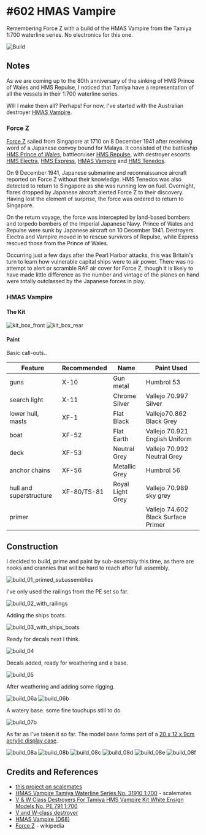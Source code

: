 # #602 HMAS Vampire

Remembering Force Z with a build of the HMAS Vampire from the Tamiya 1:700 waterline series.
No electronics for this one.

![Build](./assets/HMASVampire_build.jpg?raw=true)

## Notes

As we are coming up to the 80th anniversary of the sinking of HMS Prince of Wales and HMS Repulse,
I noticed that Tamiya have a representation of all the vessels in their 1:700 waterline series.

Will I make them all? Perhaps! For now, I've started with the Australian destroyer [HMAS Vampire](https://en.wikipedia.org/wiki/HMAS_Vampire_(D68)).

### Force Z

[Force Z](https://en.wikipedia.org/wiki/Force_Z) sailed from Singapore at 1710 on 8 December 1941 after receiving word of a Japanese convoy bound for Malaya.
It consisted of
the battleship [HMS Prince of Wales](https://en.wikipedia.org/wiki/HMS_Prince_of_Wales_(53)),
battlecruiser [HMS Repulse](https://en.wikipedia.org/wiki/HMS_Repulse_(1916)),
with destroyer escorts
[HMS Electra](https://en.wikipedia.org/wiki/HMS_Electra_(H27)),
[HMS Express](https://en.wikipedia.org/wiki/HMS_Express_(H61)),
[HMAS Vampire](https://en.wikipedia.org/wiki/HMAS_Vampire_(D68)) and
[HMS Tenedos](https://en.wikipedia.org/wiki/HMS_Tenedos_(H04)).

On 9 December 1941, Japanese submarine and reconnaissance aircraft reported on Force Z without their knowledge.
HMS Tenedos was also detected to return to Singapore as she was running low on fuel.
Overnight, flares dropped by Japanese aircraft alerted Force Z to their discovery.
Having lost the element of surprise, the force was ordered to return to Singapore.

On the return voyage, the force was intercepted by land-based bombers and torpedo bombers of the Imperial Japanese Navy.
Prince of Wales and Repulse were sunk by Japanese aircraft on 10 December 1941.
Destroyers Electra and Vampire moved in to rescue survivors of Repulse, while Express rescued those from the Prince of Wales.

Occurring just a few days after the Pearl Harbor attacks, this was Britain's turn to learn how vulnerable capital ships were to air power.
There was no attempt to alert or scramble RAF air cover for Force Z, though it is likely to have made little difference
as the number and vintage of the planes on hand were totally outclassed by the Japanese forces in play.

### HMAS Vampire

#### The Kit

![kit_box_front](./assets/kit_box_front.jpg?raw=true)
![kit_box_rear](./assets/kit_box_rear.jpg?raw=true)

#### Paint

Basic call-outs..

| Feature                 | Recommended | Name             | Paint Used |
|-------------------------|-------------|------------------|------------|
| guns                    | X-10        | Gun metal        | Humbrol 53 |
| search light            | X-11        | Chrome Silver    | Vallejo 70.997 Silver |
| lower hull, masts       | XF-1        | Flat Black       | Vallejo70.862 Black Grey |
| boat                    | XF-52       | Flat Earth       | Vallejo 70.921 English Uniform |
| deck                    | XF-53       | Neutral Grey     | Vallejo 70.992 Neutral Grey |
| anchor chains           | XF-56       | Metallic Grey    | Humbrol 56 |
| hull and superstructure | XF-80/TS-81 | Royal Light Grey | Vallejo 70.989 sky grey |
| primer                  |             |                  | Vallejo 74.602 Black Surface Primer |

## Construction

I decided to build, prime and paint by sub-assembly this time, as there are nooks and crannies that will be hard to reach after full assembly.

![build_01_primed_subassemblies](./assets/build_01_primed_subassemblies.jpg?raw=true)

I've only used the railings from the PE set so far.

![build_02_with_railings](./assets/build_02_with_railings.jpg?raw=true)

Adding the ships boats.

![build_03_with_ships_boats](./assets/build_03_with_ships_boats.jpg?raw=true)

Ready for decals next I think.

![build_04](./assets/build_04.jpg?raw=true)

Decals added, ready for weathering and a base.

![build_05](./assets/build_05.jpg?raw=true)

After weathering and adding some rigging.

![build_06a](./assets/build_06a.jpg?raw=true)
![build_06b](./assets/build_06b.jpg?raw=true)

A watery base. some fine touchups still to do

![build_07b](./assets/build_07b.jpg?raw=true)

As far as I've taken it so far.
The model base forms part of a [20 x 12 x 9cm acrylic display case](https://shopee.sg/-BLESIYA-Acrylic-Display-Box-Transparent-Plastic-Protection-Case-for-Toys-Collection-i.140392305.2995490477).

![build_08a](./assets/build_08a.jpg?raw=true)
![build_08b](./assets/build_08b.jpg?raw=true)
![build_08c](./assets/build_08c.jpg?raw=true)
![build_08d](./assets/build_08d.jpg?raw=true)
![build_08e](./assets/build_08e.jpg?raw=true)
![build_08f](./assets/build_08f.jpg?raw=true)

## Credits and References

* [this project on scalemates](https://www.scalemates.com/profiles/mate.php?id=74137&p=projects&project=104739)
* [HMAS Vampire Tamiya Waterline Series No. 31910 1:700](https://www.scalemates.com/kits/tamiya-31910-vampire--171459) - scalemates
* [V & W Class Destroyers For Tamiya HMS Vampire Kit White Ensign Models No. PE 791 1:700](https://www.scalemates.com/kits/white-ensign-models-pe-791-v-and-w-class-destroyers--310853)
* [V and W-class destroyer](https://en.wikipedia.org/wiki/V_and_W-class_destroyer)
* [HMAS Vampire (D68)](https://en.wikipedia.org/wiki/HMAS_Vampire_(D68))
* [Force Z](https://en.wikipedia.org/wiki/Force_Z) - wikipedia

